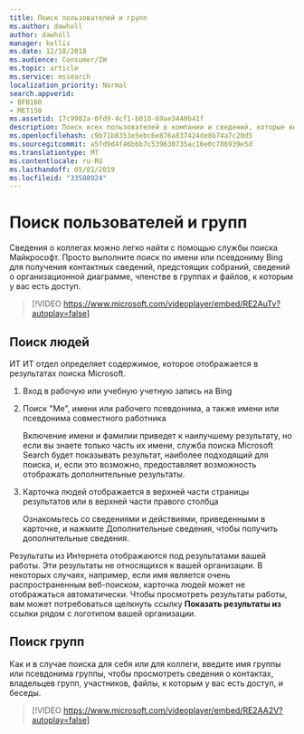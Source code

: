 ```yaml
---
title: Поиск пользователей и групп
ms.author: dawholl
author: dawholl
manager: kellis
ms.date: 12/18/2018
ms.audience: Consumer/IW
ms.topic: article
ms.service: mssearch
localization_priority: Normal
search.appverid:
- BFB160
- MET150
ms.assetid: 17c9982a-0fd9-4cf1-b010-69ae3440b41f
description: Поиск всех пользователей в компании и сведений, которые вы видите, с помощью Microsoft Search
ms.openlocfilehash: c9b71b8353e5ebc6e876a837424de8b74a7c20d5
ms.sourcegitcommit: a5fd9d4f46bbb7c539630735ac16e0c786939e5d
ms.translationtype: MT
ms.contentlocale: ru-RU
ms.lasthandoff: 05/01/2019
ms.locfileid: "33508924"
---
```

# <a name="find-people-and-groups"></a>Поиск пользователей и групп

Сведения о коллегах можно легко найти с помощью службы поиска Майкрософт. Просто выполните поиск по имени или псевдониму Bing для получения контактных сведений, предстоящих собраний, сведений о организационной диаграмме, членстве в группах и файлов, к которым у вас есть доступ.
  
> [!VIDEO https://www.microsoft.com/videoplayer/embed/RE2AuTv?autoplay=false]
  
## <a name="find-people"></a>Поиск людей

ИТ ИТ отдел определяет содержимое, которое отображается в результатах поиска Microsoft.
  
1. Вход в рабочую или учебную учетную запись на Bing
    
2. Поиск "Me", имени или рабочего псевдонима, а также имени или псевдонима совместного работника
    
    Включение имени и фамилии приведет к наилучшему результату, но если вы знаете только часть их имени, служба поиска Microsoft Search будет показывать результат, наиболее подходящий для поиска, и, если это возможно, предоставляет возможность отображать дополнительные результаты.
    
3. Карточка людей отображается в верхней части страницы результатов или в верхней части правого столбца
    
    Ознакомьтесь со сведениями и действиями, приведенными в карточке, и нажмите Дополнительные сведения, чтобы получить дополнительные сведения.
    
Результаты из Интернета отображаются под результатами вашей работы. Эти результаты не относящихся к вашей организации. В некоторых случаях, например, если имя является очень распространенным веб-поиском, карточка людей может не отображаться автоматически. Чтобы просмотреть результаты работы, вам может потребоваться щелкнуть ссылку **Показать результаты из** ссылки рядом с логотипом вашей организации. 
  
## <a name="find-groups"></a>Поиск групп

Как и в случае поиска для себя или для коллеги, введите имя группы или псевдонима группы, чтобы просмотреть сведения о контактах, владельцев групп, участников, файлы, к которым у вас есть доступ, и беседы.
  
> [!VIDEO https://www.microsoft.com/videoplayer/embed/RE2AA2V?autoplay=false]
  

  

